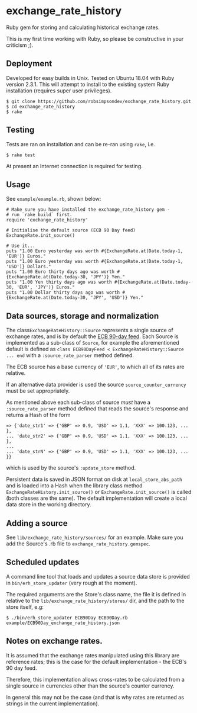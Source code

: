 # exchange_rate_history
Ruby gem for storing and calculating historical exchange rates.

This is my first time working with Ruby, so please be constructive in your criticism ;).


## Deployment

Developed for easy builds in Unix. Tested on Ubuntu 18.04 with Ruby version 2.3.1. This will attempt to install to the existing system Ruby installation (requires super user privileges).

```
$ git clone https://github.com/robsimpsondev/exchange_rate_history.git
$ cd exchange_rate_history
$ rake
```


## Testing

Tests are ran on installation and can be re-ran using `rake`, i.e.

```
$ rake test
```

At present an Internet connection is required for testing.


## Usage

See `example/example.rb`, shown below:
```
# Make sure you have installed the exchange_rate_history gem - 
# run `rake build` first.
require 'exchange_rate_history'

# Initialise the default source (ECB 90 Day feed)
ExchangeRate.init_source()

# Use it...
puts "1.00 Euro yesterday was worth #{ExchangeRate.at(Date.today-1, 'EUR')} Euros."
puts "1.00 Euro yesterday was worth #{ExchangeRate.at(Date.today-1, 'USD')} Dollars."
puts "1.00 Euro thirty days ago was worth #{ExchangeRate.at(Date.today-30, 'JPY')} Yen."
puts "1.00 Yen thirty days ago was worth #{ExchangeRate.at(Date.today-30, 'EUR', 'JPY')} Euros."
puts "1.00 Dollar thirty days ago was worth #{ExchangeRate.at(Date.today-30, 'JPY', 'USD')} Yen."
```


## Data sources, storage and normalization

The class`ExchangeRateHistory::Source` represents a single source of exchange rates, and is by default the [ECB 90-day feed](https://www.ecb.europa.eu/stats/eurofxref/eurofxref-hist-90d.xml). Each Source is implemented as a sub-class of `Source`, for example the aforementioned default is defined as `class ECB90DayFeed < ExchangeRateHistory::Source ... end` with a `:source_rate_parser` method defined.

The ECB source has a base currency of `'EUR'`, to which all of its rates are relative.

If an alternative data provider is used the source `source_counter_currency` must be set appropriately.

As mentioned above each sub-class of source *must* have a `:source_rate_parser` method defined that reads the source's response and returns a Hash of the form
```
=> {'date_str1' => {'GBP' => 0.9, 'USD' => 1.1, 'XXX' => 100.123, ... },
... 'date_str2' => {'GBP' => 0.9, 'USD' => 1.1, 'XXX' => 100.123, ... },
...
... 'date_strN' => {'GBP' => 0.9, 'USD' => 1.1, 'XXX' => 100.123, ... }}
```
which is used by the source's `:update_store` method.

Persistent data is saved in JSON format on disk at `local_store_abs_path` and is loaded into a Hash when the library class method `ExchangeRateHistory.init_source()` or `ExchangeRate.init_source()` is called (both classes are the same). The default implementation will create a local data store in the working directory.


## Adding a source

See `lib/exchange_rate_history/sources/` for an example. Make sure you add the Source's .rb file to `exchange_rate_history.gemspec`.


## Scheduled updates

A command line tool that loads and updates a source data store is provided in `bin/erh_store_updater` (very rough at the moment).

The required arguments are the Store's class name, the file it is defined in relative to the `lib/exchange_rate_history/stores/` dir, and the path to the store itself, e.g:
```
$ ./bin/erh_store_updater ECB90Day ECB90Day.rb example/ECB90Day_exchange_rate_history.json
```


## Notes on exchange rates.

It is assumed that the exchange rates manipulated using this library are reference rates; this is the case for the default implementation - the ECB's 90 day feed.

Therefore, this implementation allows cross-rates to be calculated from a single source in currencies other than the source's counter currency.

In general this may not be the case (and that is why rates are returned as strings in the current implementation).